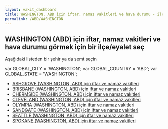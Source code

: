 ```yaml
---
layout: vakit_dashboard
title: WASHINGTON, ABD için iftar, namaz vakitleri ve hava durumu - ilçe/eyalet seç
permalink: /ABD/WASHINGTON
---
```


## WASHINGTON (ABD) için iftar, namaz vakitleri ve hava durumu  görmek için bir ilçe/eyalet seç

Aşağıdaki listeden bir şehir ya da semt seçin



  var GLOBAL_CITY = 'WASHINGTON';
  var GLOBAL_COUNTRY = 'ABD';
  var GLOBAL_STATE = 'WASHINGTON';
* [ASHGROVE (WASHINGTON, ABD) için iftar ve namaz vakitleri](/ABD/WASHINGTON/ASHGROVE)
* [BRISBANE (WASHINGTON, ABD) için iftar ve namaz vakitleri](/ABD/WASHINGTON/BRISBANE)
* [CHERMSIDE (WASHINGTON, ABD) için iftar ve namaz vakitleri](/ABD/WASHINGTON/CHERMSIDE)
* [CLEVELAND (WASHINGTON, ABD) için iftar ve namaz vakitleri](/ABD/WASHINGTON/CLEVELAND)
* [OLYMPIA (WASHINGTON, ABD) için iftar ve namaz vakitleri](/ABD/WASHINGTON/OLYMPIA)
* [SANDGATE (WASHINGTON, ABD) için iftar ve namaz vakitleri](/ABD/WASHINGTON/SANDGATE)
* [SEATTLE (WASHINGTON, ABD) için iftar ve namaz vakitleri](/ABD/WASHINGTON/SEATTLE)
* [SPOKANE (WASHINGTON, ABD) için iftar ve namaz vakitleri](/ABD/WASHINGTON/SPOKANE)
</script>
<script type="text/javascript">